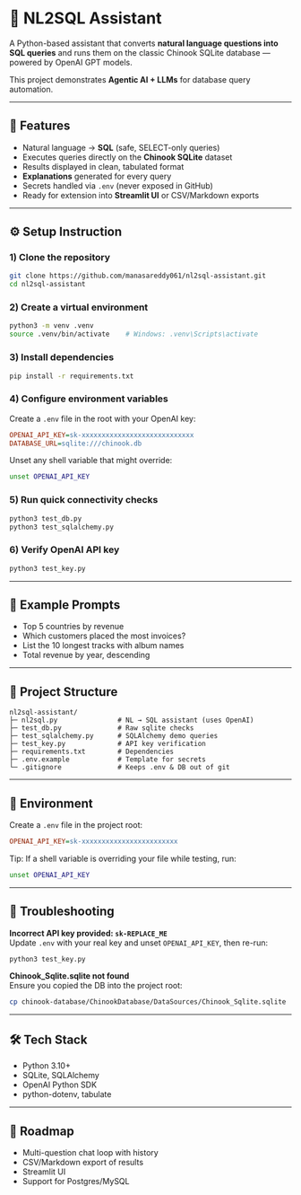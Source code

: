 # 🧠 NL2SQL Assistant

A Python-based assistant that converts **natural language questions into SQL queries** and runs them on the classic Chinook SQLite database — powered by OpenAI GPT models.

This project demonstrates **Agentic AI + LLMs** for database query automation.

---

## 🚀 Features
- Natural language → **SQL** (safe, SELECT-only queries)
- Executes queries directly on the **Chinook SQLite** dataset
- Results displayed in clean, tabulated format
- **Explanations** generated for every query
- Secrets handled via `.env` (never exposed in GitHub)
- Ready for extension into **Streamlit UI** or CSV/Markdown exports

---

## ⚙️ Setup Instruction

### 1) Clone the repository
~~~bash
git clone https://github.com/manasareddy061/nl2sql-assistant.git
cd nl2sql-assistant
~~~

### 2) Create a virtual environment
~~~bash
python3 -m venv .venv
source .venv/bin/activate    # Windows: .venv\Scripts\activate
~~~

### 3) Install dependencies
~~~bash
pip install -r requirements.txt
~~~

### 4) Configure environment variables
Create a `.env` file in the root with your OpenAI key:

~~~ini
OPENAI_API_KEY=sk-xxxxxxxxxxxxxxxxxxxxxxxxxxxx
DATABASE_URL=sqlite:///chinook.db
~~~

Unset any shell variable that might override:
~~~bash
unset OPENAI_API_KEY
~~~

### 5) Run quick connectivity checks
~~~bash
python3 test_db.py
python3 test_sqlalchemy.py
~~~

### 6) Verify OpenAI API key
~~~bash
python3 test_key.py
~~~

---

## 🧪 Example Prompts

- Top 5 countries by revenue  
- Which customers placed the most invoices?  
- List the 10 longest tracks with album names  
- Total revenue by year, descending  

---

## 📂 Project Structure
~~~text
nl2sql-assistant/
├─ nl2sql.py               # NL → SQL assistant (uses OpenAI)
├─ test_db.py              # Raw sqlite checks
├─ test_sqlalchemy.py      # SQLAlchemy demo queries
├─ test_key.py             # API key verification
├─ requirements.txt        # Dependencies
├─ .env.example            # Template for secrets
└─ .gitignore              # Keeps .env & DB out of git
~~~

---

## 🔑 Environment

Create a `.env` file in the project root:

~~~ini
OPENAI_API_KEY=sk-xxxxxxxxxxxxxxxxxxxxxxxx
~~~

Tip: If a shell variable is overriding your file while testing, run:

~~~bash
unset OPENAI_API_KEY
~~~

---

## 🧰 Troubleshooting

**Incorrect API key provided: `sk-REPLACE_ME`**  
Update `.env` with your real key and unset `OPENAI_API_KEY`, then re-run:
~~~bash
python3 test_key.py
~~~

**Chinook_Sqlite.sqlite not found**  
Ensure you copied the DB into the project root:
~~~bash
cp chinook-database/ChinookDatabase/DataSources/Chinook_Sqlite.sqlite
~~~


---

## 🛠 Tech Stack

- Python 3.10+  
- SQLite, SQLAlchemy  
- OpenAI Python SDK  
- python-dotenv, tabulate  

---

## 📌 Roadmap

- Multi-question chat loop with history  
- CSV/Markdown export of results  
- Streamlit UI  
- Support for Postgres/MySQL  

